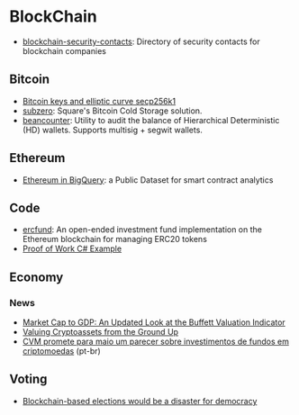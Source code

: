 # BlockChain

* [blockchain-security-contacts](https://github.com/trailofbits/blockchain-security-contacts): Directory of security contacts for blockchain companies

## Bitcoin

* [Bitcoin keys and elliptic curve secp256k1](https://www.johndcook.com/blog/2018/08/14/bitcoin-elliptic-curves/)
* [subzero](https://github.com/square/subzero): Square's Bitcoin Cold Storage solution.
* [beancounter](https://github.com/square/beancounter/): Utility to audit the balance of Hierarchical Deterministic (HD) wallets. Supports multisig + segwit wallets.

## Ethereum

* [Ethereum in BigQuery](https://cloud.google.com/blog/products/data-analytics/ethereum-bigquery-public-dataset-smart-contract-analytics): a Public Dataset for smart contract analytics

## Code

* [ercfund](https://github.com/ScJa/ercfund): An open-ended investment fund implementation on the Ethereum blockchain for managing ERC20 tokens
* [Proof of Work C# Example](http://codewithevgeny.com/proof-work-c-example/)

## Economy

### News

* [Market Cap to GDP: An Updated Look at the Buffett Valuation Indicator](https://www.advisorperspectives.com/dshort/updates/2017/09/06/market-cap-to-gdp-an-updated-look-at-the-buffett-valuation-indicator)
* [Valuing Cryptoassets from the Ground Up](https://medium.com/@sall/valuing-cryptoassets-from-the-ground-up-441ad5a9ff03)
* [CVM promete para maio um parecer sobre investimentos de fundos em criptomoedas](http://www.convergenciadigital.com.br/cgi/cgilua.exe/sys/start.htm?UserActiveTemplate=site&infoid=47787) (pt-br)

## Voting

* [Blockchain-based elections would be a disaster for democracy](https://arstechnica.com/tech-policy/2018/11/blockchain-based-elections-would-be-a-disaster-for-democracy/)